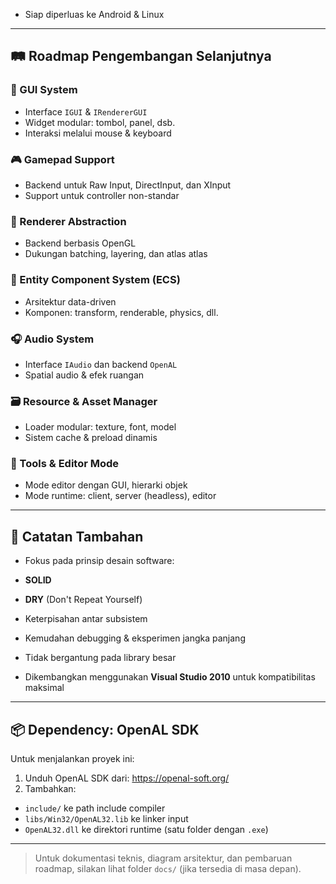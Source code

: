 - Siap diperluas ke Android & Linux

---

## 🛤️ Roadmap Pengembangan Selanjutnya

### 🔲 GUI System
- Interface `IGUI` & `IRendererGUI`
- Widget modular: tombol, panel, dsb.
- Interaksi melalui mouse & keyboard

### 🎮 Gamepad Support
- Backend untuk Raw Input, DirectInput, dan XInput
- Support untuk controller non-standar

### 🎨 Renderer Abstraction
- Backend berbasis OpenGL
- Dukungan batching, layering, dan atlas atlas

### 🧠 Entity Component System (ECS)
- Arsitektur data-driven
- Komponen: transform, renderable, physics, dll.

### 🎧 Audio System
- Interface `IAudio` dan backend `OpenAL`
- Spatial audio & efek ruangan

### 🗃️ Resource & Asset Manager
- Loader modular: texture, font, model
- Sistem cache & preload dinamis

### 🧩 Tools & Editor Mode
- Mode editor dengan GUI, hierarki objek
- Mode runtime: client, server (headless), editor

---

## 📝 Catatan Tambahan

- Fokus pada prinsip desain software:
- **SOLID**
- **DRY** (Don't Repeat Yourself)
- Keterpisahan antar subsistem
- Kemudahan debugging & eksperimen jangka panjang

- Tidak bergantung pada library besar
- Dikembangkan menggunakan **Visual Studio 2010** untuk kompatibilitas maksimal

---

## 📦 Dependency: OpenAL SDK

Untuk menjalankan proyek ini:

1. Unduh OpenAL SDK dari: https://openal-soft.org/
2. Tambahkan:
 - `include/` ke path include compiler
 - `libs/Win32/OpenAL32.lib` ke linker input
 - `OpenAL32.dll` ke direktori runtime (satu folder dengan `.exe`)

---

> Untuk dokumentasi teknis, diagram arsitektur, dan pembaruan roadmap, silakan lihat folder `docs/` (jika tersedia di masa depan).
